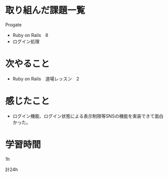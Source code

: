 # 取り組んだ課題一覧
Progate
* Ruby on Rails　8
* ログイン処理
# 次やること
* Ruby on Rails　道場レッスン　2
# 感じたこと
* ログイン機能、ログイン状態による表示制限等SNSの機能を実装できて面白かった。
# 学習時間
1h

計24h
